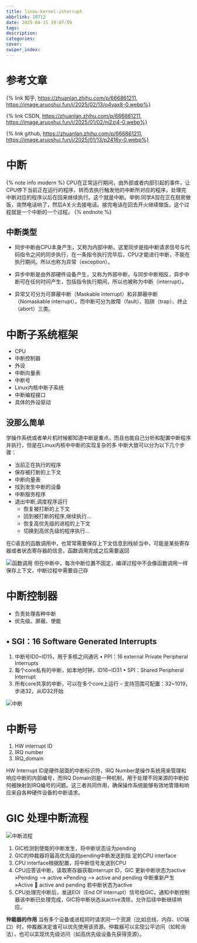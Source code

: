 ```yaml
---
title: linxu-kernel-interrupt
abbrlink: 18712
date: 2025-04-15 19:07:59
tags:
description:
categories:
cover:
swiper_index:
---
```





# 参考文章
{% link 知乎, https://zhuanlan.zhihu.com/p/666861211,  https://image.aruoshui.fun/i/2025/02/13/o4yax8-0.webp%} 

{% link CSDN, https://zhuanlan.zhihu.com/p/666861211,  https://image.aruoshui.fun/i/2025/01/02/ni2zi4-0.webp%} 

{% link github, https://zhuanlan.zhihu.com/p/666861211,  https://image.aruoshui.fun/i/2025/01/13/p2416y-0.webp%} 

# 中断

{% note info modern %}
CPU在正常运行期间，由外部或者内部引起的事件，让CPU停下当前正在运行的程序，转而去执行触发他的中断所对应的程序，处理完中断对应的程序以后在回来继续执行。这个就是中断。举例:同学A现在正在厨房做饭，突然电话响了，然后A关火去接电话。接完电话在回去开火继续做饭。这个过程就是一个中断的一个过程。
{% endnote %}

## 中断类型
- 同步中断由CPU本身产生，又称为内部中断。这里同步是指中断请求信号与代码指令之间的同步执行，在一条指令执行完毕后，CPU才能进行中断，不能在执行期间。所以也称为异常（exception）。

- 异步中断是由外部硬件设备产生，又称为外部中断，与同步中断相反，异步中断可在任何时间产生，包括指令执行期间，所以也被称为中断（interrupt）。

- 异常又可分为可屏蔽中断（Maskable interrupt）和非屏蔽中断（Nomaskable interrupt）。而中断可分为故障（fault）、陷阱（trap）、终止（abort）三类。
 
# 中断子系统框架
- CPU
- 中断控制器
- 外设
- 中断向量表
- 中断号
- Linux内核中断子系统
- 中断编程接口
- 具体的外设驱动

## 没那么简单
学操作系统或者单片机时候都知道中断是重点，而且也能自己分析和配置中断程序并执行，但是在Linux内核中中断的实现复杂的多
中断大致可以分为以下几个步骤：

- 当前正在执行的程序
- 保存被打断的上下文
- 中断向量表
- 找到发生中断的设备
- 中断服务程序
- 退出中断,调度程序运行
    - 恢复被打断的上下文
    - 回到被打断的程序,继续执行...
    - 恢复高优先级的进程的上下文
    - 切换到高优先级的程序执行...

在C语言的函数调用中，也常常需要保存上下文信息到栈帧当中，可能是某些寄存器或者状态寄存器的信息，函数调用完成之后需要返回

![函数调用](https://image.aruoshui.fun/i/2025/04/15/w9sief-0.webp)
但在中断中，每次中断位置不固定，编译过程中不会像函数调用一样保存上下文，中断过程中需要自己存

# 中断控制器
- 负责处理各种中断
- 优先级、屏蔽、使能

## • SGI：16 Software Generated Interrupts
1. 中断号ID0~ID15，用于多核之间通讯
• PPI：16 external Private Peripheral Interrupts
2. 每个core私有的中断，如本地时钟，ID16~ID31
• SPI：Shared Peripheral Interrupt
3. 所有core共享的中断，可以在多个core上运行
– 支持范围可配置：32~1019，步进32，从ID32开始

![中断](https://image.aruoshui.fun/i/2025/07/09/yt9q00-0.webp)

# 中断号
1. HW interrupt ID
2. IRQ number
3. IRQ_domain

HW Interrupt ID是硬件层面的中断标识符，IRQ Number是操作系统用来管理和响应中断的内部编号，而IRQ Domain则是一种机制，用于处理不同来源的中断如何被映射到IRQ编号的问题。这三者共同作用，确保操作系统能够有效地管理和响应来自各种硬件设备的中断请求。

# GIC 处理中断流程

![中断流程](https://image.aruoshui.fun/i/2025/07/10/xrfb9j-0.webp)

1. GIC检测到使能的中断发生，将中断状态设为pending
2. GIC的仲裁器将最高优先级的pending中断发送到指
定的CPU interface
3. CPU interface根据配置，将中断信号发送到CPU
4. CPU应答该中断，读取寄存器获取interrupt ID，GIC
更新中断状态为active
»Pending --> active
»Pending --> active and pending 中断重新产生
»Active  active and pending 若中断状态为active
5. CPU处理完中断后，发送EOI（End Of Interrupt）信号给GIC，通知中断控制器该中断已处理完成，GIC将中断状态从active清除，允许后续中断继续响应。

**仲裁器的作用**
当有多个设备或进程同时请求同一个资源（比如总线、内存、I/O端口）时，仲裁器决定谁可以优先使用该资源。仲裁器可以实现公平访问（如轮询法），也可以实现优先级访问（如高优先级设备先获得资源）。
